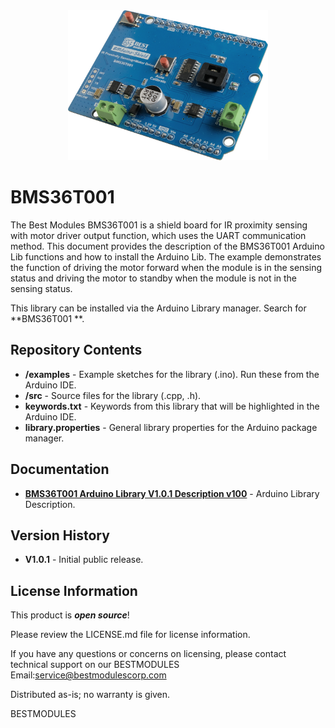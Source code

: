 <div align=center>
<img src="https://github.com/BestModules-Libraries/img/blob/main/BMS36T001_V1.0.png" width="320" height="240"> 
</div> 


BMS36T001 
===========================================================

The Best Modules BMS36T001 is a shield board for IR proximity sensing with motor driver output function, which uses the UART communication method. This document provides the description of the BMS36T001 Arduino Lib functions and how to install the Arduino Lib. The example demonstrates the function of driving the motor forward when the module is in the sensing status and driving the motor to standby when the module is not in the sensing status.

This library can be installed via the Arduino Library manager. Search for **BMS36T001 **. 

Repository Contents
-------------------

* **/examples** - Example sketches for the library (.ino). Run these from the Arduino IDE. 
* **/src** - Source files for the library (.cpp, .h).
* **keywords.txt** - Keywords from this library that will be highlighted in the Arduino IDE. 
* **library.properties** - General library properties for the Arduino package manager. 

Documentation 
-------------------

* **[BMS36T001 Arduino Library V1.0.1 Description v100]( https://www.bestmodulescorp.com/bms36t001.html#tab-product2 )** - Arduino Library Description.

Version History  
-------------------

* **V1.0.1** - Initial public release.

License Information
-------------------

This product is _**open source**_! 

Please review the LICENSE.md file for license information. 

If you have any questions or concerns on licensing, please contact technical support on our BESTMODULES Email:service@bestmodulescorp.com

Distributed as-is; no warranty is given.

BESTMODULES
